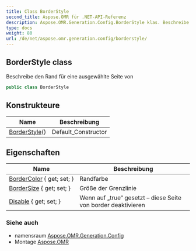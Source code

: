 ```yaml
---
title: Class BorderStyle
second_title: Aspose.OMR für .NET-API-Referenz
description: Aspose.OMR.Generation.Config.BorderStyle klas. Beschreibe den Rand für eine ausgewählte Seite von
type: docs
weight: 80
url: /de/net/aspose.omr.generation.config/borderstyle/
---
```

## BorderStyle class

Beschreibe den Rand für eine ausgewählte Seite von

```csharp
public class BorderStyle
```

## Konstrukteure

| Name | Beschreibung |
| --- | --- |
| [BorderStyle](borderstyle/)() | Default_Constructor |

## Eigenschaften

| Name | Beschreibung |
| --- | --- |
| [BorderColor](../../aspose.omr.generation.config/borderstyle/bordercolor/) { get; set; } | Randfarbe |
| [BorderSize](../../aspose.omr.generation.config/borderstyle/bordersize/) { get; set; } | Größe der Grenzlinie |
| [Disable](../../aspose.omr.generation.config/borderstyle/disable/) { get; set; } | Wenn auf „true“ gesetzt – diese Seite von border deaktivieren |

### Siehe auch

* namensraum [Aspose.OMR.Generation.Config](../../aspose.omr.generation.config/)
* Montage [Aspose.OMR](../../)


